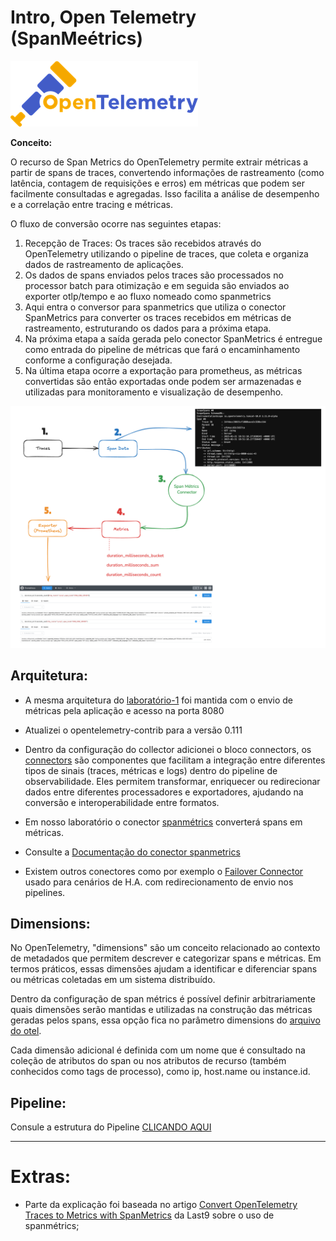 # Intro, Open Telemetry (SpanMeétrics)

![alt tag](../imagens/otel-logo.png)

**Conceito:**

O recurso de Span Metrics do OpenTelemetry permite extrair métricas a partir de spans de traces, convertendo informações de rastreamento (como latência, contagem de requisições e erros) em métricas que podem ser facilmente consultadas e agregadas. Isso facilita a análise de desempenho e a correlação entre tracing e métricas.

O fluxo de conversão ocorre nas seguintes etapas:

1. Recepção de Traces: Os traces são recebidos através do OpenTelemetry utilizando o pipeline de traces, que coleta e organiza dados de rastreamento de aplicações.
2. Os dados de spans enviados pelos traces são processados no processor batch para otimização e em seguida são enviados ao exporter otlp/tempo e ao fluxo nomeado como spanmetrics
3. Aqui entra o conversor para spanmetrics que utiliza o conector SpanMetrics para converter os traces recebidos em métricas de rastreamento, estruturando os dados para a próxima etapa.
4. Na próxima etapa a saída gerada pelo conector SpanMetrics é entregue como entrada do pipeline de métricas que fará o encaminhamento conforme a configuração desejada.
5. Na última etapa ocorre a exportação para prometheus, as métricas convertidas são então exportadas onde podem ser armazenadas e utilizadas para monitoramento e visualização de desempenho.

![alt tag](imagens/fluxo_spanmetrics.png)

## Arquitetura:

- A mesma arquitetura do [laboratório-1](../laboratorio-1/README.md) foi mantida com o envio de métricas pela aplicação e acesso na porta 8080

- Atualizei o opentelemetry-contrib para a versão 0.111

- Dentro da configuração do collector adicionei o bloco connectors, os [connectors](https://github.com/open-telemetry/opentelemetry-collector/blob/main/connector/README.md) são componentes que facilitam a integração entre diferentes tipos de sinais (traces, métricas e logs) dentro do pipeline de observabilidade. Eles permitem transformar, enriquecer ou redirecionar dados entre diferentes processadores e exportadores, ajudando na conversão e interoperabilidade entre formatos.

- Em nosso laboratório o conector [spanmétrics](./docker/collector/otel-collector.yml) converterá spans em métricas.

- Consulte a [Documentação do conector spanmetrics](https://github.com/open-telemetry/opentelemetry-collector-contrib/blob/main/connector/spanmetricsconnector/README.md)

- Existem outros conectores como por exemplo o [Failover Connector](https://github.com/open-telemetry/opentelemetry-collector-contrib/tree/main/connector/failoverconnector) usado para cenários de H.A. com redirecionamento de envio nos pipelines.

## Dimensions:

No OpenTelemetry, "dimensions" são um conceito relacionado ao contexto de metadados que permitem descrever e categorizar spans e métricas. Em termos práticos, essas dimensões ajudam a identificar e diferenciar spans ou métricas coletadas em um sistema distribuído.

Dentro da configuração de span métrics é possível definir arbitrariamente quais dimensões serão mantidas e utilizadas na construção das métricas geradas pelos spans, essa opção fica no parâmetro dimensions do [arquivo do otel](../laboratorio-2/docker/collector/otel-collector.yml).

Cada dimensão adicional é definida com um nome que é consultado na coleção de atributos do span ou nos atributos de recurso (também conhecidos como tags de processo), como ip, host.name ou instance.id.

## Pipeline:

Consule a estrutura do Pipeline [CLICANDO AQUI](https://www.otelbin.io/#config=receivers%3A*N__otlp%3A*N____protocols%3A*N______grpc%3A*N________endpoint%3A_0.0.0.0%3A4317*N______http%3A*N________endpoint%3A_0.0.0.0%3A4318*N*Nprocessors%3A*N__*H_Agrupar_m%C3%A9tricas_antes_de_enviar_para_reduzir_o_uso_da_API.*N__batch%3A*N*Nexporters%3A*N__prometheus%3A*N____endpoint%3A_%220.0.0.0%3A8889%22*N____const*_labels%3A*N______cluster%3A_demo*N__otlp%2Ftempo%3A*N____endpoint%3A_tempo%3A4317*N____tls%3A*N______insecure%3A_true*N__loki%3A*N____endpoint%3A_%22http%3A%2F%2Floki%3A3100%2Floki%2Fapi%2Fv1%2Fpush%22*N*Nconnectors%3A*N__spanmetrics%3A*N____metrics*_expiration%3A_10m*N____histogram%3A*N______explicit%3A*N________buckets%3A_%5B125ms%2C_500ms%2C_2000ms%2C_8000ms%5D*N____dimensions%3A*N______-_name%3A_http.method*N______-_name%3A_http.route*N______-_name%3A_http.scheme*N______-_name%3A_http.status*_code*N______-_name%3A_net.host.name*N______-_name%3A_net.protocol.name*N______-_name%3A_net.protocol.version*N______-_name%3A_telemetry.sdk.language*N______-_name%3A_telemetry.sdk.name*N______-_name%3A_telemetry.sdk.version*N______-_name%3A_service.instance.id*N______-_name%3A_host.name*N____exemplars%3A*N______enabled%3A_false*N____dimensions*_cache*_size%3A_1000*N____aggregation*_temporality%3A_%22AGGREGATION*_TEMPORALITY*_CUMULATIVE%22____*N____resource*_metrics*_key*_attributes%3A*N______-_service.name*N*N*Nextensions%3A*N__*H_Respons%C3%A1vel_por_responder_a_chamadas_de_verifica%C3%A7%C3%A3o_de_sa%C3%BAde_em_nome_do_coletor.*N__health*_check%3A*N*Nservice%3A*N__extensions%3A_%5Bhealth*_check%5D*N__pipelines%3A*N____metrics%3A*N______receivers%3A_%5Botlp%2C_spanmetrics%5D*N______processors%3A_%5Bbatch%5D*N______exporters%3A_%5Bprometheus%5D*N____traces%3A*N______receivers%3A_%5Botlp%5D*N______processors%3A_%5Bbatch%5D*N______exporters%3A_%5Botlp%2Ftempo%2C_spanmetrics%5D*N____logs%3A*N______receivers%3A_%5Botlp%5D*N______exporters%3A_%5Bloki%5D%7E&distro=otelcol-core%7E&distroVersion=v0.111.0%7E)

---

# Extras:

- Parte da explicação foi baseada no artigo [Convert OpenTelemetry Traces to Metrics with SpanMetrics](https://last9.io/blog/convert-opentelemetry-traces-to-metrics-using-spanconnector/) da Last9 sobre o uso de spanmétrics;